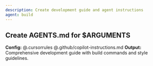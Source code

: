 ```yaml
---
description: Create development guide and agent instructions
agent: build
---
```


## Create AGENTS.md for $ARGUMENTS

**Config:** @.cursorrules @.github/copilot-instructions.md
**Output:** Comprehensive development guide with build commands and style guidelines.